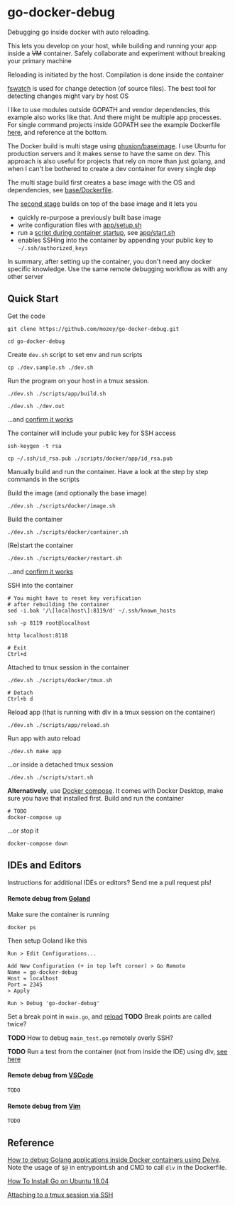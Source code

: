 # go-docker-debug

Debugging go inside docker with auto reloading.

This lets you develop on your host, 
while building and running your app inside a <s>VM</s> container.
Safely collaborate and experiment without breaking your primary machine 

Reloading is initiated by the host. Compilation is done inside the container

[fswatch](https://github.com/emcrisostomo/fswatch)
is used for change detection (of source files). 
The best tool for detecting changes might vary by host OS

I like to use modules outside GOPATH and vendor dependencies,
this example also works like that. And there might be multiple app processes.
For single command projects inside GOPATH see the example Dockerfile
[here](https://blog.golang.org/docker), and reference at the bottom.

The Docker build is multi stage using 
[phusion/baseimage](https://github.com/phusion/baseimage-docker).
I use Ubuntu for production servers and it makes sense to have the same on dev.
This approach is also useful for projects that rely on more than just golang,
and when I can't be bothered to create a dev container for every single dep

The multi stage build first creates a base image with the OS and dependencies,
see [base/Dockerfile](https://github.com/mozey/go-docker-debug/blob/master/docker/base/Dockerfile).

The [second stage](https://github.com/mozey/go-docker-debug/blob/master/docker/app/Dockerfile) 
builds on top of the base image and it lets you
- quickly re-purpose a previously built base image
- write configuration files with [app/setup.sh](https://github.com/mozey/go-docker-debug/blob/master/docker/app/setup.sh) 
- run a [script during container startup](https://github.com/phusion/baseimage-docker#running-scripts-during-container-startup),
see [app/start.sh](https://github.com/mozey/go-docker-debug/blob/master/docker/app/start.sh)
- enables SSHing into the container 
by appending your public key to `~/.ssh/authorized_keys`

In summary, after setting up the container, 
you don't need any docker specific knowledge.
Use the same remote debugging workflow as with any other server    

## Quick Start

Get the code
    
    git clone https://github.com/mozey/go-docker-debug.git
    
    cd go-docker-debug
    
Create `dev.sh` script to set env and run scripts

    cp ./dev.sample.sh ./dev.sh
    
Run the program on your host in a tmux session.

    ./dev.sh ./scripts/app/build.sh 
    
    ./dev.sh ./dev.out

...and [confirm it works](http://localhost:8118)
    
The container will include your public key for SSH access

    ssh-keygen -t rsa
        
    cp ~/.ssh/id_rsa.pub ./scripts/docker/app/id_rsa.pub
    
Manually build and run the container. 
Have a look at the step by step commands in the scripts

Build the image (and optionally the base image) 

    ./dev.sh ./scripts/docker/image.sh
    
Build the container
    
    ./dev.sh ./scripts/docker/container.sh
    
(Re)start the container
    
    ./dev.sh ./scripts/docker/restart.sh
    
...and [confirm it works](http://localhost:8118)
    
SSH into the container

    # You might have to reset key verification 
    # after rebuilding the container
    sed -i.bak '/\[localhost\]:8119/d' ~/.ssh/known_hosts
    
    ssh -p 8119 root@localhost
    
    http localhost:8118

    # Exit
    Ctrl+d
    
Attached to tmux session in the container

    ./dev.sh ./scripts/docker/tmux.sh
    
    # Detach
    Ctrl+b d
    
Reload app (that is running with dlv in a tmux session on the container)
    
    ./dev.sh ./scripts/app/reload.sh
    
Run app with auto reload

    ./dev.sh make app
    
...or inside a detached tmux session

    ./dev.sh ./scripts/start.sh    
        
**Alternatively**, 
use [Docker compose](https://docs.docker.com/compose/install).
It comes with Docker Desktop, make sure you have that installed first.
Build and run the container 
    
    # TODO
    docker-compose up

...or stop it

    docker-compose down
    
## IDEs and Editors

Instructions for additional IDEs or editors? 
Send me a pull request pls!
    
#### Remote debug from [Goland](https://www.jetbrains.com/go/)

Make sure the container is running

    docker ps

Then setup Goland like this

    Run > Edit Configurations...
    
    Add New Configuration (+ in top left corner) > Go Remote
    Name = go-docker-debug
    Host = localhost
    Port = 2345
    > Apply
    
    Run > Debug 'go-docker-debug'
    
Set a break point in `main.go`,
and [reload](http://localhost:8118) 
**TODO** Break points are called twice?

**TODO** How to debug `main_test.go` remotely overly SSH?

**TODO** Run a test from the container (not from inside the IDE) using dlv,
[see here](https://stackoverflow.com/a/43403880/639133)

#### Remote debug from [VSCode](https://code.visualstudio.com/)

    TODO
    
#### Remote debug from [Vim](https://www.vim.org/)
    
    TODO

## Reference

[How to debug Golang applications inside Docker containers using Delve](https://mikemadisonweb.github.io/2018/06/14/go-remote-debug/).
Note the usage of `$@` in entrypoint.sh and CMD to call `dlv` in the Dockerfile.

[How To Install Go on Ubuntu 18.04](https://www.digitalocean.com/community/tutorials/how-to-install-go-on-ubuntu-18-04)

[Attaching to a tmux session via SSH](https://superuser.com/a/912400/537059)